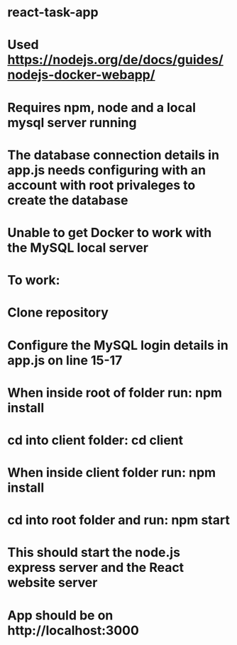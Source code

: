 # react-task-app
# Used https://nodejs.org/de/docs/guides/nodejs-docker-webapp/
# Requires npm, node and a local mysql server running
# The database connection details in app.js needs configuring with an account with root privaleges to create the database

# Unable to get Docker to work with the MySQL local server
# 
# To work:
# Clone repository
# Configure the MySQL login details in app.js on line 15-17
# When inside root of folder run: npm install
# cd into client folder: cd client
# When inside client folder run: npm install
# cd into root folder and run: npm start
# This should start the node.js express server and the React website server
# App should be on http://localhost:3000
